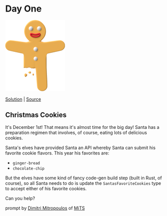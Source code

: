 # Day One

<img src="cover.png" width="189" height="226" alt="Gingerbread Man">

[Solution](solution.ts) | [Source](https://typehero.dev/challenge/day-1)

## Christmas Cookies

It's December 1st! That means it's almost time for the big day! Santa has a preparation regimen that involves, of course, eating lots of delicious cookies.

Santa's elves have provided Santa an API whereby Santa can submit his favorite cookie flavors. This year his favorites are:

- `ginger-bread`
- `chocolate-chip`

But the elves have some kind of fancy code-gen build step (built in Rust, of course), so all Santa needs to do is update the `SantasFavoriteCookies` type to accept either of his favorite cookies.

Can you help?

prompt by [Dimitri Mitropoulos](https://github.com/dimitropoulos) of [MiTS](https://www.youtube.com/@MichiganTypeScript)
